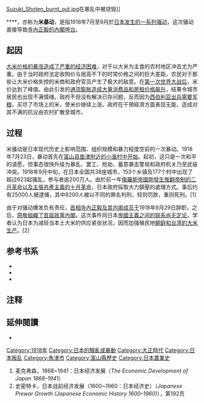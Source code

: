 [Suzuki_Shoten_burnt_out.jpg](https://zh.wikipedia.org/wiki/File:Suzuki_Shoten_burnt_out.jpg "fig:Suzuki_Shoten_burnt_out.jpg")在暴乱中被烧毁\]\]

****，亦称为**米暴动**，是指1918年7月至9月於[日本发生的一系列骚动](../Page/日本.md "wikilink")，这次骚动直接导致[寺內正毅的](../Page/寺內正毅.md "wikilink")[內閣垮台](../Page/寺內內閣.md "wikilink")。

## 起因

[大米价格的暴涨造成了严重的经济困难](../Page/大米.md "wikilink")，对于以大米为主食的农村地区冲击尤为严重。由于当时政府法定收购价与居高不下的时常价格之间的巨大差距，农民对于那些让大米价格失控的米商和政府官员产生了极大的敌意。在[第一次世界大战后](../Page/第一次世界大战.md "wikilink")，米价达到了峰值。由此引发的[通货膨胀造成大量](../Page/通货膨胀.md "wikilink")[消费品和房租价格飙升](../Page/消费品.md "wikilink")，结果令城市居民也出现不满情绪。政府不但没有解决已存问题，反而因为[西伯利亚出兵需要军粮](../Page/西伯利亚出兵.md "wikilink")，买尽了市场上的米，使米价继续上涨。政府在干預經濟方面表现无能，造成对其不满的抗议由农村扩散至城市。

## 过程

米骚动是日本现代历史上影响范围、组织规模和暴力程度空前的一次暴动。1918年7月23日，暴动首先在[富山县](../Page/富山县.md "wikilink")[鱼津附近的小渔村中开始](../Page/鱼津.md "wikilink")。起初，这只是一次和平的请愿，但事态很快升级为暴乱、罢工、抢劫、蓄意袭击警局和政府机关乃至武装冲突。1918年9月中旬，在日本全国共38座城市，153个乡镇及177个村中出现了超过623起骚乱，参与者逾200万人。由於前一年[俄羅斯帝國剛發生推翻帝制的](../Page/俄羅斯帝國.md "wikilink")[二月革命以及主張](../Page/二月革命.md "wikilink")[共產主義的](../Page/共產主義.md "wikilink")[十月革命](../Page/十月革命.md "wikilink")，日本政府採取大力鎮壓的處理方式。事后约有25000人被逮捕，其中8200人被以不同的罪名判刑，轻则罚款，重则死刑。\[1\]

由于对骚动爆发负有责任，[首相](../Page/日本首相.md "wikilink")[寺內正毅及其内阁成员于](../Page/寺內正毅.md "wikilink")1918年9月29日辞职，之后，[原敬組織了](../Page/原敬.md "wikilink")[首屆政黨內閣](../Page/原內閣.md "wikilink")。这次事件同日本[帝國主義之间的联系尚无定论](../Page/帝國主義.md "wikilink")，学者认为日本为减轻当本土大米的供应紧张状况，因而加强殖民地[朝鲜和](../Page/朝鲜.md "wikilink")[台湾的大米生产](../Page/台湾.md "wikilink")。\[2\]

## 参考书系

  -
  -
  -
## 注释

## 延伸閱讀

  -
[Category:1918年](https://zh.wikipedia.org/wiki/Category:1918年 "wikilink")
[Category:日本的騷亂或暴動](https://zh.wikipedia.org/wiki/Category:日本的騷亂或暴動 "wikilink")
[Category:大正時代](https://zh.wikipedia.org/wiki/Category:大正時代 "wikilink")
[Category:日本叛乱](https://zh.wikipedia.org/wiki/Category:日本叛乱 "wikilink")
[Category:魚津市](https://zh.wikipedia.org/wiki/Category:魚津市 "wikilink")
[Category:富山縣歷史](https://zh.wikipedia.org/wiki/Category:富山縣歷史 "wikilink")
[Category:日本農業史](https://zh.wikipedia.org/wiki/Category:日本農業史 "wikilink")

1.  麦克弗森，1868\~1941：日本经济发展（*The Economic Development of Japan
    1868–1941*）
2.  史密特卡，日本战前经济发展（1600\~1960：日本经济史）（*Japanese Prewar Growth (Japanese
    Economic History 1600–1960)*），第192页